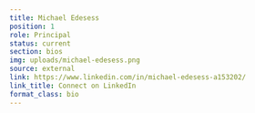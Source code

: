 ```yaml
---
title: Michael Edesess
position: 1
role: Principal
status: current
section: bios
img: uploads/michael-edesess.png
source: external
link: https://www.linkedin.com/in/michael-edesess-a153202/
link_title: Connect on LinkedIn
format_class: bio
---
```

